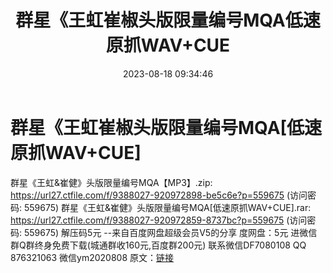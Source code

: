 ﻿---
title: 群星《王虹崔椒头版限量编号MQA低速原抓WAV+CUE
date: 2023-08-18 09:34:46
categories: 新碟专辑、稀有等精品
tags: 华语中文
---
# 群星《王虹崔椒头版限量编号MQA[低速原抓WAV+CUE]

群星《王虹&崔健》头版限量编号MQA【MP3】.zip: https://url27.ctfile.com/f/9388027-920972898-be5c6e?p=559675
(访问密码: 559675)
群星《王虹&崔健》头版限量编号MQA[低速原抓WAV+CUE].rar: https://url27.ctfile.com/f/9388027-920972859-8737bc?p=559675
(访问密码: 559675)
解压码5元
--来自百度网盘超级会员V5的分享
度网盘：5元
进微信群Q群终身免费下载(城通群收160元,百度群200元)
联系微信DF7080108 QQ 876321063
微信ym2020808
原文：[链接](https://blog.sina.com.cn/s/blog_1647c7e7601031362.html)